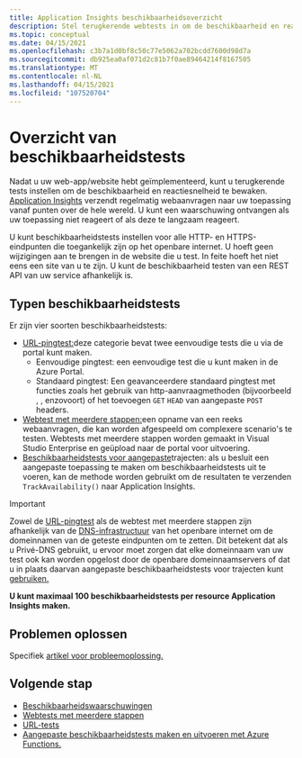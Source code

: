 ```yaml
---
title: Application Insights beschikbaarheidsoverzicht
description: Stel terugkerende webtests in om de beschikbaarheid en reactiesnelheid van uw app of website te bewaken.
ms.topic: conceptual
ms.date: 04/15/2021
ms.openlocfilehash: c3b7a1d0bf8c50c77e5062a702bcdd7600d98d7a
ms.sourcegitcommit: db925ea0af071d2c81b7f0ae89464214f8167505
ms.translationtype: MT
ms.contentlocale: nl-NL
ms.lasthandoff: 04/15/2021
ms.locfileid: "107520704"
---
```

# <a name="availability-tests-overview"></a>Overzicht van beschikbaarheidstests

Nadat u uw web-app/website hebt geïmplementeerd, kunt u terugkerende tests instellen om de beschikbaarheid en reactiesnelheid te bewaken. [Application Insights](./app-insights-overview.md) verzendt regelmatig webaanvragen naar uw toepassing vanaf punten over de hele wereld. U kunt een waarschuwing ontvangen als uw toepassing niet reageert of als deze te langzaam reageert.

U kunt beschikbaarheidstests instellen voor alle HTTP- en HTTPS-eindpunten die toegankelijk zijn op het openbare internet. U hoeft geen wijzigingen aan te brengen in de website die u test. In feite hoeft het niet eens een site van u te zijn. U kunt de beschikbaarheid testen van een REST API van uw service afhankelijk is.

## <a name="types-of-availability-tests"></a>Typen beschikbaarheidstests

Er zijn vier soorten beschikbaarheidstests:

* [URL-pingtest:](monitor-web-app-availability.md)deze categorie bevat twee eenvoudige tests die u via de portal kunt maken.
    - Eenvoudige pingtest: een eenvoudige test die u kunt maken in de Azure Portal.
    - Standaard pingtest: Een geavanceerdere standaard pingtest met functies zoals het gebruik van http-aanvraagmethoden (bijvoorbeeld , , enzovoort) of het toevoegen `GET` `HEAD` van aangepaste `POST` headers.
* [Webtest met meerdere stappen:](availability-multistep.md)een opname van een reeks webaanvragen, die kan worden afgespeeld om complexere scenario's te testen. Webtests met meerdere stappen worden gemaakt in Visual Studio Enterprise en geüpload naar de portal voor uitvoering.
* [Beschikbaarheidstests voor aangepaste](/dotnet/api/microsoft.applicationinsights.telemetryclient.trackavailability)trajecten: als u besluit een aangepaste toepassing te maken om beschikbaarheidstests uit te voeren, kan de methode worden gebruikt om de resultaten te verzenden `TrackAvailability()` naar Application Insights.

> [!IMPORTANT]
> Zowel de [URL-pingtest](monitor-web-app-availability.md) als de webtest met meerdere stappen zijn afhankelijk van de [DNS-infrastructuur](availability-multistep.md) van het openbare internet om de domeinnamen van de geteste eindpunten om te zetten. Dit betekent dat als u Privé-DNS gebruikt, u ervoor moet zorgen dat elke domeinnaam van uw test ook kan worden opgelost door de openbare domeinnaamservers of dat u in plaats daarvan aangepaste beschikbaarheidstests voor trajecten kunt [gebruiken.](/dotnet/api/microsoft.applicationinsights.telemetryclient.trackavailability)

**U kunt maximaal 100 beschikbaarheidstests per resource Application Insights maken.**

## <a name="troubleshooting"></a>Problemen oplossen

Specifiek [artikel voor probleemoplossing.](troubleshoot-availability.md)

## <a name="next-step"></a>Volgende stap

* [Beschikbaarheidswaarschuwingen](availability-alerts.md)
* [Webtests met meerdere stappen](availability-multistep.md)
* [URL-tests](monitor-web-app-availability.md)
* [Aangepaste beschikbaarheidstests maken en uitvoeren met Azure Functions.](availability-azure-functions.md)